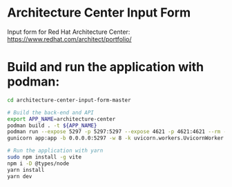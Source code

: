 # Architecture Center Input Form

Input form for Red Hat Architecture Center: https://www.redhat.com/architect/portfolio/

# Build and run the application with podman:

```bash
cd architecture-center-input-form-master

# Build the back-end and API
export APP_NAME=architecture-center
podman build . -t ${APP_NAME}
podman run --expose 5297 -p 5297:5297 --expose 4621 -p 4621:4621 --rm -it ${APP_NAME}:latest \
gunicorn app:app -b 0.0.0.0:5297 -w 8 -k uvicorn.workers.UvicornWorker

# Run the application with yarn
sudo npm install -g vite
npm i -D @types/node
yarn install
yarn dev
```
